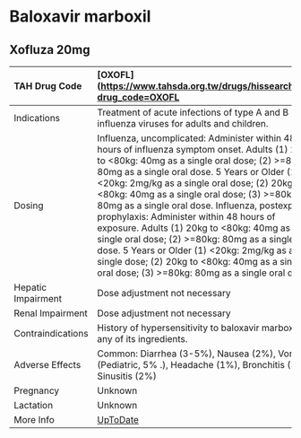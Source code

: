 # Baloxavir marboxil

## Xofluza 20mg

| TAH Drug Code      | [OXOFL](https://www.tahsda.org.tw/drugs/hissearch.php?drug_code=OXOFL                                                                                                                                                                                                                                                                                                                                                                                                                                                                                                                                                                                 |
|:-------------------|:------------------------------------------------------------------------------------------------------------------------------------------------------------------------------------------------------------------------------------------------------------------------------------------------------------------------------------------------------------------------------------------------------------------------------------------------------------------------------------------------------------------------------------------------------------------------------------------------------------------------------------------------------|
| Indications        | Treatment of acute infections of type A and B influenza viruses for adults and children.                                                                                                                                                                                                                                                                                                                                                                                                                                                                                                                                                              |
| Dosing             | Influenza, uncomplicated: Administer within 48 hours of influenza symptom onset. Adults (1) 20kg to <80kg: 40mg as a single oral dose; (2) >=80kg: 80mg as a single oral dose. 5 Years or Older (1)<20kg: 2mg/kg as a single oral dose; (2) 20kg to <80kg: 40mg as a single oral dose; (3) >=80kg: 80mg as a single oral dose. Influenza, postexposure prophylaxis: Administer within 48 hours of exposure. Adults (1) 20kg to <80kg: 40mg as a single oral dose; (2) >=80kg: 80mg as a single oral dose. 5 Years or Older (1) <20kg: 2mg/kg as a single dose; (2) 20kg to <80kg: 40mg as a single oral dose; (3) >=80kg: 80mg as a single oral dose. |
| Hepatic Impairment | Dose adjustment not necessary                                                                                                                                                                                                                                                                                                                                                                                                                                                                                                                                                                                                                         |
| Renal Impairment   | Dose adjustment not necessary                                                                                                                                                                                                                                                                                                                                                                                                                                                                                                                                                                                                                         |
| Contraindications  | History of hypersensitivity to baloxavir marboxil or any of its ingredients.                                                                                                                                                                                                                                                                                                                                                                                                                                                                                                                                                                          |
| Adverse Effects    | Common: Diarrhea (3-5%), Nausea (2%), Vomiting (Pediatric, 5% .), Headache (1%), Bronchitis (3%), Sinusitis (2%)                                                                                                                                                                                                                                                                                                                                                                                                                                                                                                                                      |
| Pregnancy          | Unknown                                                                                                                                                                                                                                                                                                                                                                                                                                                                                                                                                                                                                                               |
| Lactation          | Unknown                                                                                                                                                                                                                                                                                                                                                                                                                                                                                                                                                                                                                                               |
| More Info          | [UpToDate](https://www.uptodate.com/contents/baloxavir-marboxil-drug-information)                                                                                                                                                                                                                                                                                                                                                                                                                                                                                                                                                                     |

